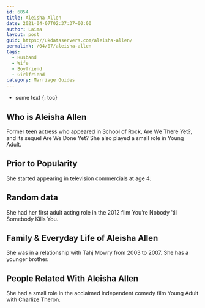 ```yaml
---
id: 6854
title: Aleisha Allen
date: 2021-04-07T02:37:37+00:00
author: Laima
layout: post
guid: https://ukdataservers.com/aleisha-allen/
permalink: /04/07/aleisha-allen
tags:
  - Husband
  - Wife
  - Boyfriend
  - Girlfriend
category: Marriage Guides
---
```


* some text
{: toc}


## Who is Aleisha Allen
                  
                  
                  
Former teen actress who appeared in School of Rock, Are We There Yet?, and its sequel Are We Done Yet? She also played a small role in Young Adult. 
                  
              
            
              
            
                
                
                
## Prior to Popularity
                  
                  
                  
She started appearing in television commercials at age 4. 
                  
              
            
              
            
                
                
                
## Random data
                  
                  
                  
She had her first adult acting role in the 2012 film You&#8217;re Nobody &#8217;til Somebody Kills You. 
                  
              
            
              
            
                
                
                
## Family & Everyday Life of Aleisha Allen
                  
                  
                  
She was in a relationship with Tahj Mowry from 2003 to 2007. She has a younger brother.  
                  
              
            
              
            
                
                
                
## People Related With Aleisha Allen
                  
                  
                  
She had a small role in the acclaimed independent comedy film Young Adult with Charlize Theron. 
                  
              
            
              
            
                
              
            
              
              
            
            
              
            
          
          
          